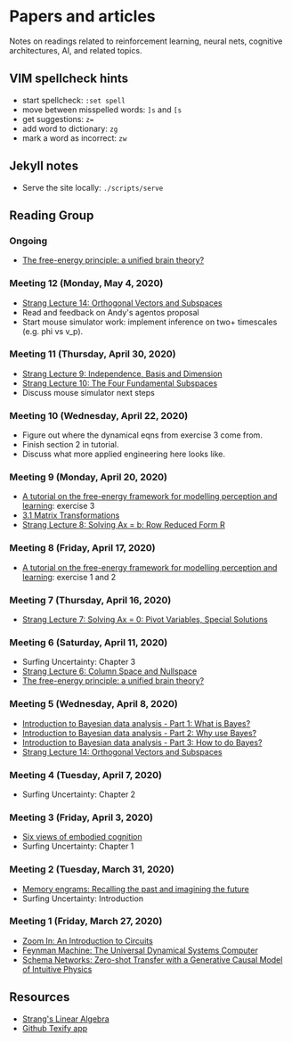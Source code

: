 # Papers and articles

Notes on readings related to reinforcement learning, neural nets,
cognitive architectures, AI, and related topics.

## VIM spellcheck hints

* start spellcheck: `:set spell`
* move between misspelled words: `]s` and `[s`
* get suggestions: `z=`
* add word to dictionary: `zg`
* mark a word as incorrect: `zw`

## Jekyll notes

* Serve the site locally: `./scripts/serve`

## Reading Group

### Ongoing
* [The free-energy principle: a unified brain theory?](https://www.fil.ion.ucl.ac.uk/~karl/The%20free-energy%20principle%20A%20unified%20brain%20theory.pdf)

### Meeting 12 (Monday, May 4, 2020)

* [Strang Lecture 14: Orthogonal Vectors and Subspaces](https://www.youtube.com/watch?&v=YzZUIYRCE38)
* Read and feedback on Andy's agentos proposal
* Start mouse simulator work: implement inference on two+ timescales (e.g. phi vs v_p).


### Meeting 11 (Thursday, April 30, 2020)

* [Strang Lecture 9: Independence, Basis and Dimension](https://www.youtube.com/watch?v=yjBerM5jWsc)
* [Strang Lecture 10: The Four Fundamental Subspaces](https://www.youtube.com/watch?v=nHlE7EgJFds)
* Discuss mouse simulator next steps

### Meeting 10 (Wednesday, April 22, 2020)

* Figure out where the dynamical eqns from exercise 3 come from.
* Finish section 2 in tutorial.
* Discuss what more applied engineering here looks like.


### Meeting 9 (Monday, April 20, 2020)

* [A tutorial on the free-energy framework for modelling perception and learning](https://www.sciencedirect.com/science/article/pii/S0022249615000759#bbr000050): exercise 3
* [3.1 Matrix Transformations](https://textbooks.math.gatech.edu/ila/matrix-transformations.html)
* [Strang Lecture 8: Solving Ax = b: Row Reduced Form R](https://www.youtube.com/watch?v=9Q1q7s1jTzU)

### Meeting 8 (Friday, April 17, 2020)

* [A tutorial on the free-energy framework for modelling perception and learning](https://www.sciencedirect.com/science/article/pii/S0022249615000759#bbr000050): exercise 1 and 2

### Meeting 7 (Thursday, April 16, 2020)

* [Strang Lecture 7: Solving Ax = 0: Pivot Variables, Special Solutions](https://www.youtube.com/watch?v=VqP2tREMvt0)

### Meeting 6 (Saturday, April 11, 2020)

* Surfing Uncertainty: Chapter 3
* [Strang Lecture 6: Column Space and Nullspace](https://www.youtube.com/watch?v=8o5Cmfpeo6g)
* [The free-energy principle: a unified brain theory?](https://www.fil.ion.ucl.ac.uk/~karl/The%20free-energy%20principle%20A%20unified%20brain%20theory.pdf)


### Meeting 5 (Wednesday, April 8, 2020)

* [Introduction to Bayesian data analysis - Part 1: What is Bayes?](https://www.youtube.com/watch?v=3OJEae7Qb_o)
* [Introduction to Bayesian data analysis - Part 2: Why use Bayes?](https://www.youtube.com/watch?v=mAUwjSo5TJE)
* [Introduction to Bayesian data analysis - Part 3: How to do Bayes?](https://www.youtube.com/watch?v=Ie-6H_r7I5A)
* [Strang Lecture 14: Orthogonal Vectors and Subspaces](https://www.youtube.com/watch?v=YzZUIYRCE38)

### Meeting 4 (Tuesday, April 7, 2020)

* Surfing Uncertainty: Chapter 2


### Meeting 3 (Friday, April 3, 2020)

* [Six views of embodied cognition](https://cogdev.sitehost.iu.edu/labwork/WilsonSixViewsofEmbodiedCog.pdf)
* Surfing Uncertainty: Chapter 1

### Meeting 2 (Tuesday, March 31, 2020)

* [Memory engrams: Recalling the past and imagining the future](https://science.sciencemag.org/content/367/6473/eaaw4325)
* Surfing Uncertainty: Introduction

### Meeting 1 (Friday, March 27, 2020)

* [Zoom In: An Introduction to Circuits](https://distill.pub/2020/circuits/zoom-in/)
* [Feynman Machine: The Universal Dynamical Systems Computer](https://arxiv.org/abs/1609.03971)
* [Schema Networks: Zero-shot Transfer with a Generative Causal Model of Intuitive Physics](https://arxiv.org/abs/1706.04317)


## Resources

* [Strang's Linear Algebra](https://ocw.mit.edu/courses/mathematics/18-06sc-linear-algebra-fall-2011/resource-index/)
* [Github Texify app](https://stackoverflow.com/a/53981118)
